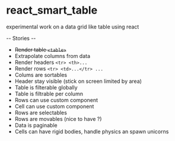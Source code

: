 # react_smart_table
experimental work on a data grid like table using react

-- Stories --
* ~~Render table `<table>`~~
* Extrapolate columns from data
* Render headers `<tr> <th>...`
* Render rows `<tr> <td>...</tr> ...`
* Colums are sortables
* Header stay visible (stick on screen limited by area)
* Table is filterable globally
* Table is filtrable per column
* Rows can use custom component
* Cell can use custom component
* Rows are selectables
* Rows are movables (nice to have ?)
* Data is paginable
* Cells can have rigid bodies, handle physics an spawn unicorns
